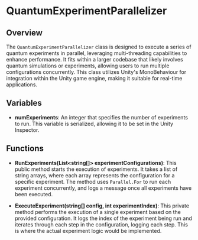 # QuantumExperimentParallelizer

## Overview
The `QuantumExperimentParallelizer` class is designed to execute a series of quantum experiments in parallel, leveraging multi-threading capabilities to enhance performance. It fits within a larger codebase that likely involves quantum simulations or experiments, allowing users to run multiple configurations concurrently. This class utilizes Unity's MonoBehaviour for integration within the Unity game engine, making it suitable for real-time applications.

## Variables
- **numExperiments**: An integer that specifies the number of experiments to run. This variable is serialized, allowing it to be set in the Unity Inspector.

## Functions
- **RunExperiments(List<string[]> experimentConfigurations)**: This public method starts the execution of experiments. It takes a list of string arrays, where each array represents the configuration for a specific experiment. The method uses `Parallel.For` to run each experiment concurrently, and logs a message once all experiments have been executed.

- **ExecuteExperiment(string[] config, int experimentIndex)**: This private method performs the execution of a single experiment based on the provided configuration. It logs the index of the experiment being run and iterates through each step in the configuration, logging each step. This is where the actual experiment logic would be implemented.
